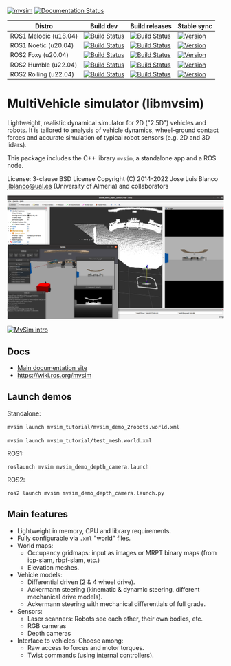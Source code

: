 [![mvsim](https://circleci.com/gh/MRPT/mvsim.svg?style=svg)](https://circleci.com/gh/MRPT/mvsim) [![Documentation Status](https://readthedocs.org/projects/mvsimulator/badge/?version=latest)](https://mvsimulator.readthedocs.io/en/latest/?badge=latest)

| Distro | Build dev | Build releases | Stable sync |
| ---    | ---       | ---            | ---         |
| ROS1 Melodic (u18.04) | [![Build Status](https://build.ros.org/job/Mdev__mvsim__ubuntu_bionic_amd64/badge/icon)](https://build.ros.org/job/Mdev__mvsim__ubuntu_bionic_amd64/) | [![Build Status](https://build.ros.org/view/Mbin_uB64/job/Mbin_uB64__mvsim__ubuntu_bionic_amd64__binary/badge/icon)](https://build.ros.org/view/Mbin_uB64/job/Mbin_uB64__mvsim__ubuntu_bionic_amd64__binary/) | [![Version](https://img.shields.io/ros/v/melodic/mvsim)](https://index.ros.org/search/?term=mvsim) |
| ROS1 Noetic (u20.04) | [![Build Status](https://build.ros.org/job/Ndev__mvsim__ubuntu_focal_amd64/badge/icon)](https://build.ros.org/job/Ndev__mvsim__ubuntu_focal_amd64/) |  [![Build Status](https://build.ros.org/job/Nbin_uF64__mvsim__ubuntu_focal_amd64__binary/badge/icon)](https://build.ros.org/job/Nbin_uF64__mvsim__ubuntu_focal_amd64__binary/)  | [![Version](https://img.shields.io/ros/v/noetic/mvsim)](https://index.ros.org/search/?term=mvsim) |
| ROS2 Foxy (u20.04) | [![Build Status](https://build.ros2.org/job/Fdev__mvsim__ubuntu_focal_amd64/badge/icon)](https://build.ros2.org/job/Fdev__mvsim__ubuntu_focal_amd64/) |  [![Build Status](https://build.ros2.org/job/Fbin_uF64__mvsim__ubuntu_focal_amd64__binary/badge/icon)](https://build.ros2.org/job/Fbin_uF64__mvsim__ubuntu_focal_amd64__binary/) | [![Version](https://img.shields.io/ros/v/foxy/mvsim)](https://index.ros.org/search/?term=mvsim) |
| ROS2 Humble (u22.04) | [![Build Status](https://build.ros2.org/job/Hdev__mvsim__ubuntu_jammy_amd64/badge/icon)](https://build.ros2.org/job/Hdev__mvsim__ubuntu_jammy_amd64/) |  [![Build Status](https://build.ros2.org/job/Hbin_uJ64__mvsim__ubuntu_jammy_amd64__binary/badge/icon)](https://build.ros2.org/job/Hbin_uJ64__mvsim__ubuntu_jammy_amd64__binary/) | [![Version](https://img.shields.io/ros/v/humble/mvsim)](https://index.ros.org/search/?term=mvsim) |
| ROS2 Rolling (u22.04) | [![Build Status](https://build.ros2.org/job/Rdev__mvsim__ubuntu_jammy_amd64/badge/icon)](https://build.ros2.org/job/Rdev__mvsim__ubuntu_jammy_amd64/) |  [![Build Status](https://build.ros2.org/job/Rbin_uJ64__mvsim__ubuntu_jammy_amd64__binary/badge/icon)](https://build.ros2.org/job/Rbin_uJ64__mvsim__ubuntu_jammy_amd64__binary/)  | [![Version](https://img.shields.io/ros/v/rolling/mvsim)](https://index.ros.org/search/?term=mvsim) |

MultiVehicle simulator (libmvsim)
======================================
Lightweight, realistic dynamical simulator for 2D ("2.5D") vehicles and robots.
It is tailored to analysis of vehicle dynamics, wheel-ground contact forces and accurate simulation of typical robot sensors (e.g. 2D and 3D lidars).

This package includes the C++ library `mvsim`, a standalone app and a ROS node.

License: 3-clause BSD License
Copyright (C) 2014-2022 Jose Luis Blanco <jlblanco@ual.es> (University of Almeria) and collaborators

![screenshot-demo-2robots](docs/imgs/mvsim_screenshot_ros1_depth_camera_demo.png)

[![MvSim intro](https://img.youtube.com/vi/xMUMjEG8xlk/0.jpg)](https://www.youtube.com/watch?v=xMUMjEG8xlk)

Docs
----------
  * [Main documentation site](https://mvsimulator.readthedocs.io/en/latest/)
  * https://wiki.ros.org/mvsim
  
Launch demos
--------------

Standalone:

    mvsim launch mvsim_tutorial/mvsim_demo_2robots.world.xml
    
    mvsim launch mvsim_tutorial/test_mesh.world.xml


ROS1:

    roslaunch mvsim mvsim_demo_depth_camera.launch

ROS2:

    ros2 launch mvsim mvsim_demo_depth_camera.launch.py

Main features
--------------
  * Lightweight in memory, CPU and library requirements.
  * Fully configurable via `.xml` "world" files.
  * World maps:
    * Occupancy gridmaps: input as images or MRPT binary maps (from icp-slam, rbpf-slam, etc.)
    * Elevation meshes.
  * Vehicle models:
    * Differential driven (2 & 4 wheel drive).
    * Ackermann steering (kinematic & dynamic steering, different mechanical drive models).
    * Ackermann steering with mechanical differentials of full grade.
  * Sensors:
    * Laser scanners: Robots see each other, their own bodies, etc.
    * RGB cameras
    * Depth cameras
  * Interface to vehicles: Choose among:
    * Raw access to forces and motor torques.
    * Twist commands (using internal controllers).

